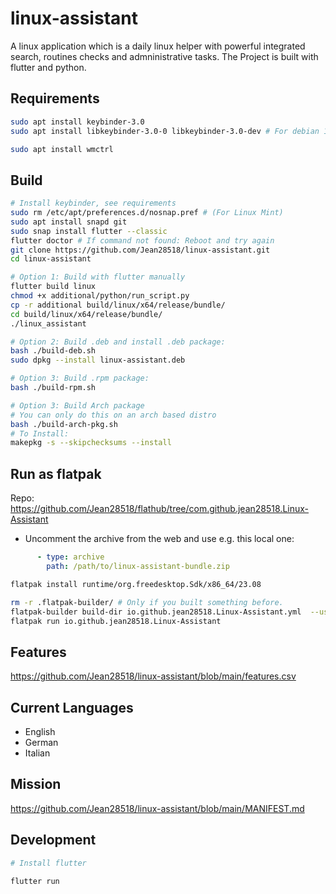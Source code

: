 # linux-assistant

A linux application which is a daily linux helper with powerful integrated search, routines checks and admninistrative tasks. The Project is built with flutter and python.

## Requirements

```bash
sudo apt install keybinder-3.0 
sudo apt install libkeybinder-3.0-0 libkeybinder-3.0-dev # For debian 11, Ubuntu 22.04, ...

sudo apt install wmctrl
```

## Build

```bash
# Install keybinder, see requirements
sudo rm /etc/apt/preferences.d/nosnap.pref # (For Linux Mint)
sudo apt install snapd git
sudo snap install flutter --classic
flutter doctor # If command not found: Reboot and try again
git clone https://github.com/Jean28518/linux-assistant.git
cd linux-assistant

# Option 1: Build with flutter manually
flutter build linux
chmod +x additional/python/run_script.py
cp -r additional build/linux/x64/release/bundle/
cd build/linux/x64/release/bundle/
./linux_assistant

# Option 2: Build .deb and install .deb package:
bash ./build-deb.sh
sudo dpkg --install linux-assistant.deb

# Option 3: Build .rpm package:
bash ./build-rpm.sh

# Option 3: Build Arch package
# You can only do this on an arch based distro
bash ./build-arch-pkg.sh
# To Install:
makepkg -s --skipchecksums --install
```

## Run as flatpak

Repo: <https://github.com/Jean28518/flathub/tree/com.github.jean28518.Linux-Assistant>

- Uncomment the archive from the web and use e.g. this local one:

```yaml
      - type: archive
        path: /path/to/linux-assistant-bundle.zip
```

```bash
flatpak install runtime/org.freedesktop.Sdk/x86_64/23.08

rm -r .flatpak-builder/ # Only if you built something before.
flatpak-builder build-dir io.github.jean28518.Linux-Assistant.yml  --user --force-clean --install 
flatpak run io.github.jean28518.Linux-Assistant
```

## Features

<https://github.com/Jean28518/linux-assistant/blob/main/features.csv>

## Current Languages

- English
- German
- Italian

## Mission

<https://github.com/Jean28518/linux-assistant/blob/main/MANIFEST.md>

## Development

```bash
# Install flutter

flutter run
```
